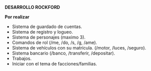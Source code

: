 **DESARROLLO ROCKFORD**

**Por realizar**

- Sistema de guardado de cuentas.
- Sistema de registro y logueo.
- Sistema de personajes (maximo 3).
- Comandos de rol (/me, /do, /s, /g, /ame).
- Sistema de vehículos con su matrícula. (/motor, /luces, /seguro).
- Sistema bancario (/banco, /transferir, /depositar).
- Trabajos.
- Iniciar con el tema de facciones/familias.
